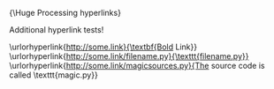 {\Huge Processing hyperlinks}

Additional hyperlink tests!

\urlorhyperlink{http://some.link}{\textbf{Bold Link}} \urlorhyperlink{http://some.link/filename.py}{\texttt{filename.py}} \urlorhyperlink{http://some.link/magicsources.py}{The source code is called \texttt{magic.py}}


